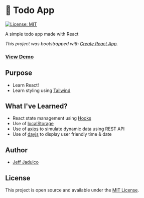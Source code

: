 # :memo: Todo App
[![License: MIT](https://img.shields.io/badge/License-MIT-blue.svg)](https://opensource.org/licenses/MIT)

A simple todo app made with React 

*This project was bootstrapped with [Create React App](https://github.com/facebook/create-react-app).*

### [View Demo](https://jeffjads-todo-app-react.netlify.app/)

## Purpose
- Learn React!
- Learn styling using [Tailwind](https://github.com/tailwindcss/tailwindcss)

## What I've Learned?
- React state management using [Hooks](https://reactjs.org/docs/hooks-intro.html)
- Use of [localStorage](https://developer.mozilla.org/en-US/docs/Web/API/Window/localStorage)
- Use of [axios](https://github.com/axios/axios) to simulate dynamic data using REST API
- Use of [dayjs](https://day.js.org/) to display user friendly time & date

## Author
- [Jeff Jadulco](https://github.com/jeffjads)

## License
This project is open source and available under the [MIT License](LICENSE).
